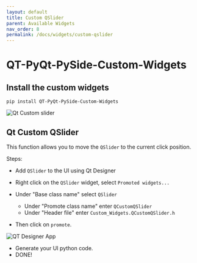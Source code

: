 ```yaml
---
layout: default
title: Custom QSlider
parent: Available Widgets
nav_order: 8
permalink: /docs/widgets/custom-qslider
---
```


# QT-PyQt-PySide-Custom-Widgets 

## Install the custom widgets
```
pip install QT-PyQt-PySide-Custom-Widgets

```

![Qt Custom slider](https://github.com/KhamisiKibet/Doc-QT-PyQt-PySide-Custom-Widgets/blob/main/images/Qt-Custom-slider.png?raw=true)

## Qt Custom QSlider

This function allows you to move the `QSlider` to the current click position.

Steps:

- Add  `QSlider` to the UI using Qt Designer
- Right click on the `QSlider` widget, select `Promoted widgets...`
- Under "Base class name" select `QSlider`
	- Under "Promote class name" enter `QCustomQSlider`
	- Under "Header file" enter `Custom_Widgets.QCustomQSlider.h`

- Then click on `promote`.

![QT Designer App](https://github.com/KhamisiKibet/Doc-QT-PyQt-PySide-Custom-Widgets/blob/main/images/Screenshot_20230924_030911.png?raw=true)

- Generate your UI python code.
- DONE!
